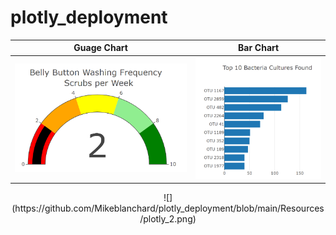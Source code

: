 # plotly_deployment





|Guage Chart|Bar Chart|
|----------------------------------------------------------------------------|--------------------------------------------------------------------------------------------|
| ![](https://github.com/Mikeblanchard/plotly_deployment/blob/main/Resources/plotly_1.png)| ![](https://github.com/Mikeblanchard/plotly_deployment/blob/main/Resources/plotly_3.png)|

<p align="center"> ![](https://github.com/Mikeblanchard/plotly_deployment/blob/main/Resources/plotly_2.png) <p align="center">
